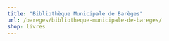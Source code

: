 ```yaml
---
title: "Bibliothèque Municipale de Barèges"
url: /bareges/bibliotheque-municipale-de-bareges/
shop: livres
---
```

